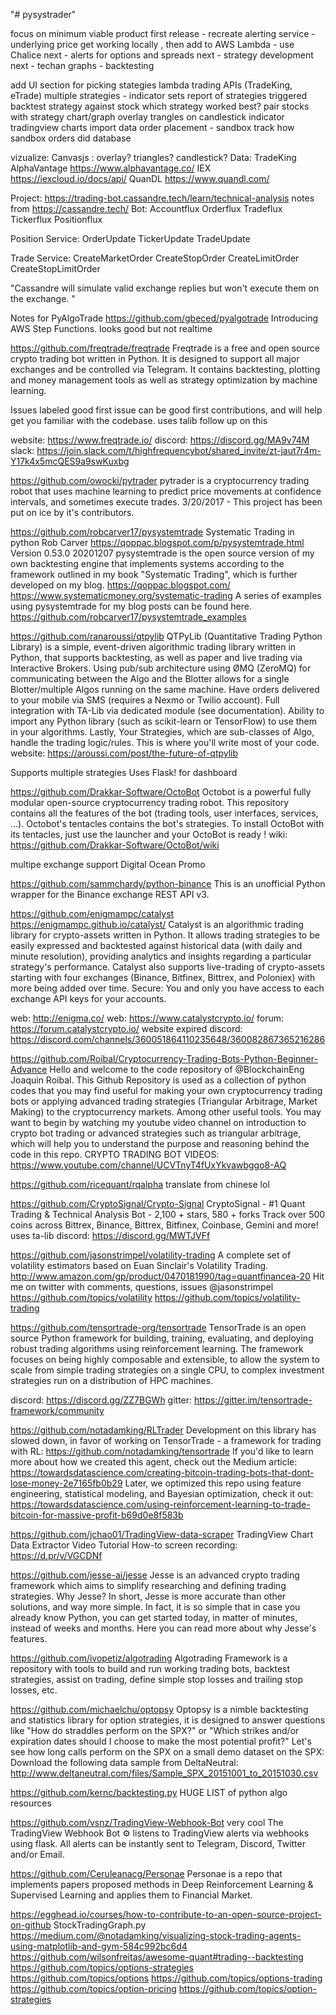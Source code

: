 "# pysystrader" 

focus on minimum viable product
first release - recreate alerting service - underlying price
get working locally , then add to AWS Lambda - use Chalice
next - alerts for options and spreads 
next - strategy development
next - techan graphs - backtesting



add UI section for picking stategies
lambda trading APIs (TradeKing, eTrade)
multiple strategies - indicator sets
report of strategies triggered
backtest strategy against stock 
which strategy worked best?
pair stocks with strategy
chart/graph overlay trangles on candlestick indicator
tradingview charts
import data
order placement - sandbox
track how sandbox orders did
database

vizualize:
Canvasjs : overlay? triangles? candlestick?
Data:
TradeKing
AlphaVantage https://www.alphavantage.co/
IEX https://iexcloud.io/docs/api/
QuanDL https://www.quandl.com/

Project: https://trading-bot.cassandre.tech/learn/technical-analysis
notes from https://cassandre.tech/
Bot:
Accountflux
Orderflux
Tradeflux
Tickerflux
Positionflux

Position Service:
OrderUpdate
TickerUpdate
TradeUpdate

Trade Service:
CreateMarketOrder
CreateStopOrder
CreateLimitOrder
CreateStopLimitOrder



"Cassandre will simulate valid exchange replies but won't execute them on the exchange. "

Notes for PyAlgoTrade
https://github.com/gbeced/pyalgotrade
Introducing AWS Step Functions.
looks good but not realtime

https://github.com/freqtrade/freqtrade
Freqtrade is a free and open source crypto trading bot written in Python. It is designed to support all major exchanges and be controlled via Telegram. It contains backtesting, plotting and money management tools as well as strategy optimization by machine learning.


Issues labeled good first issue can be good first contributions, and will help get you familiar with the codebase.
uses talib
follow up on this

website: https://www.freqtrade.io/
discord: https://discord.gg/MA9v74M
slack: https://join.slack.com/t/highfrequencybot/shared_invite/zt-jaut7r4m-Y17k4x5mcQES9a9swKuxbg

https://github.com/owocki/pytrader
pytrader is a cryptocurrency trading robot that uses machine learning to predict price movements at confidence intervals, 
and sometimes execute trades. 
3/20/2017 - This project has been put on ice by it's contributors. 

https://github.com/robcarver17/pysystemtrade
Systematic Trading in python
Rob Carver
https://qoppac.blogspot.com/p/pysystemtrade.html
Version 0.53.0
20201207
pysystemtrade is the open source version of my own backtesting engine that implements systems according to the framework 
outlined in my book "Systematic Trading", which is further developed on my blog.
https://qoppac.blogspot.com/
https://www.systematicmoney.org/systematic-trading
A series of examples using pysystemtrade for my blog posts can be found here.
https://github.com/robcarver17/pysystemtrade_examples

https://github.com/ranaroussi/qtpylib
QTPyLib (Quantitative Trading Python Library) is a simple, event-driven algorithmic trading library written in Python, 
that supports backtesting, as well as paper and live trading via Interactive Brokers.
Using pub/sub architecture using ØMQ (ZeroMQ) for communicating between the Algo and the Blotter allows 
for a single Blotter/multiple Algos running on the same machine.
Have orders delivered to your mobile via SMS (requires a Nexmo or Twilio account).
Full integration with TA-Lib via dedicated module (see documentation).
Ability to import any Python library (such as scikit-learn or TensorFlow) to use them in your algorithms.
Lastly, Your Strategies, which are sub-classes of Algo, handle the trading logic/rules. This is where you'll write most of your code.
website: https://aroussi.com/post/the-future-of-qtpylib

Supports multiple strategies
Uses Flask! for dashboard

https://github.com/Drakkar-Software/OctoBot
Octobot is a powerful fully modular open-source cryptocurrency trading robot.
This repository contains all the features of the bot (trading tools, user interfaces, services, ...). Octobot's tentacles contains the bot's strategies.
To install OctoBot with its tentacles, just use the launcher and your OctoBot is ready !
wiki: https://github.com/Drakkar-Software/OctoBot/wiki

multipe exchange support
Digital Ocean Promo

https://github.com/sammchardy/python-binance
This is an unofficial Python wrapper for the Binance exchange REST API v3.

https://github.com/enigmampc/catalyst
https://enigmampc.github.io/catalyst/
Catalyst is an algorithmic trading library for crypto-assets written in Python. It allows trading strategies to be easily expressed and backtested against historical data (with daily and minute resolution), providing analytics and insights regarding a particular strategy's performance. Catalyst also supports live-trading of crypto-assets starting with four exchanges (Binance, Bitfinex, Bittrex, and Poloniex) with more being added over time.
Secure: You and only you have access to each exchange API keys for your accounts.

web: http://enigma.co/
web: https://www.catalystcrypto.io/
forum: https://forum.catalystcrypto.io/
website expired
discord: https://discord.com/channels/360051864110235648/360082867365216286

https://github.com/Roibal/Cryptocurrency-Trading-Bots-Python-Beginner-Advance
Hello and welcome to the code repository of @BlockchainEng Joaquin Roibal.
This Github Repository is used as a collection of python codes that you may find useful for making your own cryptocurrency trading bots or applying advanced trading strategies (Triangular Arbitrage, Market Making) to the cryptocurrency markets. Among other useful tools.
You may want to begin by watching my youtube video channel on introduction to crypto bot trading or advanced strategies such as triangular arbitrage, which will help you to understand the purpose and reasoning behind the code in this repo.
CRYPTO TRADING BOT VIDEOS: https://www.youtube.com/channel/UCVTnyT4fUxYkvawbggo8-AQ

https://github.com/ricequant/rqalpha
translate from chinese lol

https://github.com/CryptoSignal/Crypto-Signal
CryptoSignal - #1 Quant Trading & Technical Analysis Bot - 2,100 + stars, 580 + forks
Track over 500 coins across Bittrex, Binance, Bittrex, Bitfinex, Coinbase, Gemini and more!
uses ta-lib
discord: https://discord.gg/MWTJVFf

https://github.com/jasonstrimpel/volatility-trading
A complete set of volatility estimators based on Euan Sinclair's Volatility Trading.
http://www.amazon.com/gp/product/0470181990/tag=quantfinancea-20
Hit me on twitter with comments, questions, issues @jasonstrimpel
https://github.com/topics/volatility
https://github.com/topics/volatility-trading

https://github.com/tensortrade-org/tensortrade
TensorTrade is an open source Python framework for building, training, evaluating, and deploying robust trading algorithms using reinforcement learning. The framework focuses on being highly composable and extensible, to allow the system to scale from simple trading strategies on a single CPU, to complex investment strategies run on a distribution of HPC machines.

discord: https://discord.gg/ZZ7BGWh
gitter: https://gitter.im/tensortrade-framework/community

https://github.com/notadamking/RLTrader
Development on this library has slowed down, in favor of working on TensorTrade - a framework for trading with RL: https://github.com/notadamking/tensortrade
If you'd like to learn more about how we created this agent, check out the Medium article: https://towardsdatascience.com/creating-bitcoin-trading-bots-that-dont-lose-money-2e7165fb0b29
Later, we optimized this repo using feature engineering, statistical modeling, and Bayesian optimization, check it out: https://towardsdatascience.com/using-reinforcement-learning-to-trade-bitcoin-for-massive-profit-b69d0e8f583b

https://github.com/jchao01/TradingView-data-scraper
TradingView Chart Data Extractor
Video Tutorial
How-to screen recording: https://d.pr/v/VGCDNf

https://github.com/jesse-ai/jesse
Jesse is an advanced crypto trading framework which aims to simplify researching and defining trading strategies.
Why Jesse?
In short, Jesse is more accurate than other solutions, and way more simple. In fact, it is so simple that in case you already know Python, you can get started today, in matter of minutes, instead of weeks and months.
Here you can read more about why Jesse's features.

https://github.com/ivopetiz/algotrading
Algotrading Framework is a repository with tools to build and run working trading bots, backtest strategies, assist on trading, define simple stop losses and trailing stop losses, etc.

https://github.com/michaelchu/optopsy
Optopsy is a nimble backtesting and statistics library for option strategies, it is designed to answer questions like "How do straddles perform on the SPX?" or "Which strikes and/or expiration dates should I choose to make the most potential profit?"
Let's see how long calls perform on the SPX on a small demo dataset on the SPX: Download the following data sample from DeltaNeutral: http://www.deltaneutral.com/files/Sample_SPX_20151001_to_20151030.csv

https://github.com/kernc/backtesting.py
HUGE LIST of python algo resources

https://github.com/vsnz/TradingView-Webhook-Bot
very cool
The TradingView Webhook Bot ⚙️ listens to TradingView alerts via webhooks using flask. All alerts can be instantly sent to Telegram, Discord, Twitter and/or Email.

https://github.com/Ceruleanacg/Personae
Personae is a repo that implements papers proposed methods in Deep Reinforcement Learning & Supervised Learning and applies them to Financial Market.





https://egghead.io/courses/how-to-contribute-to-an-open-source-project-on-github
StockTradingGraph.py
https://medium.com/@notadamking/visualizing-stock-trading-agents-using-matplotlib-and-gym-584c992bc6d4
https://github.com/wilsonfreitas/awesome-quant#trading--backtesting
https://github.com/topics/options-strategies
https://github.com/topics/options
https://github.com/topics/options-trading
https://github.com/topics/option-pricing
https://github.com/topics/option-strategies










